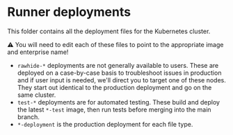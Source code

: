 # Runner deployments #

This folder contains all the deployment files for the Kubernetes cluster.

:warning:  You will need to edit each of these files to point to the appropriate image and enterprise name!

- `rawhide-*` deployments are not generally available to users.  These are deployed on a case-by-case basis to troubleshoot issues in production and if user input is needed, we'll direct you to target one of these nodes.  They start out identical to the production deployment and go on the same cluster.
- `test-*` deployments are for automated testing.  These build and deploy the latest `*-test` image, then run tests before merging into the main branch.
- `*-deployment` is the production deployment for each file type.
